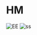 # HM
![EE](https://user-images.githubusercontent.com/97463861/215093089-af433f75-db3c-4bd2-98cb-a1774ccbbc3f.png)
![ss](https://user-images.githubusercontent.com/97463861/215276649-5df41f86-622e-4881-b431-c800b83155c8.png)
